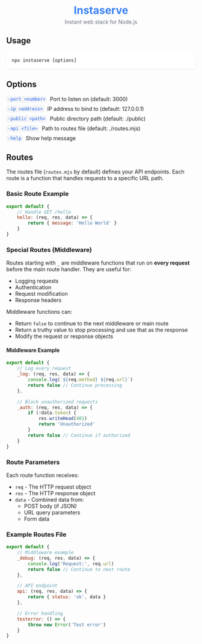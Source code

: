 <div align="center">
  <h1 style="color: #3b82f6; margin: 10px 0 5px;">Instaserve</h1>
  <p style="color: #6b7280; margin: 0;">Instant web stack for Node.js</p>
</div>

## Usage

<div style="background: white; padding: 15px; border-radius: 6px; box-shadow: 0 1px 3px rgba(0, 0, 0, 0.1); margin: 15px 0;">
  <pre style="margin: 0;"><code>npx instaserve [options]</code></pre>
</div>

## Options

<div style="display: flex; gap: 8px; margin: 8px 0;">
  <code style="background: #f3f4f6; padding: 2px 4px; border-radius: 4px; color: #2563eb;">-port &lt;number&gt;</code>
  <span>Port to listen on (default: 3000)</span>
</div>

<div style="display: flex; gap: 8px; margin: 8px 0;">
  <code style="background: #f3f4f6; padding: 2px 4px; border-radius: 4px; color: #2563eb;">-ip &lt;address&gt;</code>
  <span>IP address to bind to (default: 127.0.0.1)</span>
</div>

<div style="display: flex; gap: 8px; margin: 8px 0;">
  <code style="background: #f3f4f6; padding: 2px 4px; border-radius: 4px; color: #2563eb;">-public &lt;path&gt;</code>
  <span>Public directory path (default: ./public)</span>
</div>

<div style="display: flex; gap: 8px; margin: 8px 0;">
  <code style="background: #f3f4f6; padding: 2px 4px; border-radius: 4px; color: #2563eb;">-api &lt;file&gt;</code>
  <span>Path to routes file (default: ./routes.mjs)</span>
</div>

<div style="display: flex; gap: 8px; margin: 8px 0;">
  <code style="background: #f3f4f6; padding: 2px 4px; border-radius: 4px; color: #2563eb;">-help</code>
  <span>Show help message</span>
</div>

## Routes

The routes file (`routes.mjs` by default) defines your API endpoints. Each route is a function that handles requests to a specific URL path.

### Basic Route Example

```javascript
export default {
    // Handle GET /hello
    hello: (req, res, data) => {
        return { message: 'Hello World' }
    }
}
```

### Special Routes (Middleware)

Routes starting with `_` are middleware functions that run on **every request** before the main route handler. They are useful for:

- Logging requests
- Authentication
- Request modification
- Response headers

Middleware functions can:
- Return `false` to continue to the next middleware or main route
- Return a truthy value to stop processing and use that as the response
- Modify the request or response objects

#### Middleware Example

```javascript
export default {
    // Log every request
    _log: (req, res, data) => {
        console.log(`${req.method} ${req.url}`)
        return false // Continue processing
    },

    // Block unauthorized requests
    _auth: (req, res, data) => {
        if (!data.token) {
            res.writeHead(401)
            return 'Unauthorized'
        }
        return false // Continue if authorized
    }
}
```

### Route Parameters

Each route function receives:
- `req` - The HTTP request object
- `res` - The HTTP response object
- `data` - Combined data from:
  - POST body (if JSON)
  - URL query parameters
  - Form data

### Example Routes File

```javascript
export default {
    // Middleware example
    _debug: (req, res, data) => {
        console.log('Request:', req.url)
        return false // Continue to next route
    },

    // API endpoint
    api: (req, res, data) => {
        return { status: 'ok', data }
    },

    // Error handling
    testerror: () => {
        throw new Error('Test error')
    }
}
```
